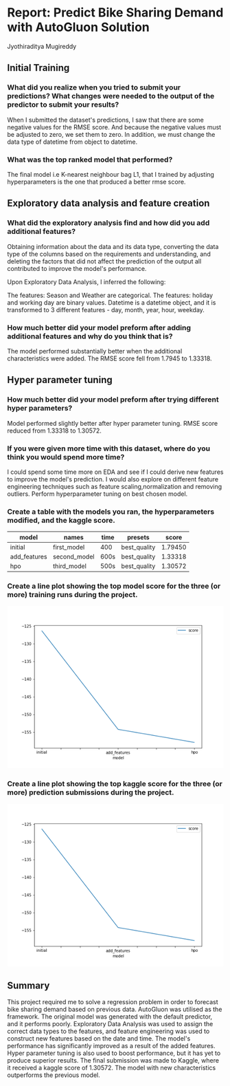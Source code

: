 # Report: Predict Bike Sharing Demand with AutoGluon Solution
Jyothiraditya Mugireddy

## Initial Training
### What did you realize when you tried to submit your predictions? What changes were needed to the output of the predictor to submit your results?
When I submitted the dataset's predictions, I saw that there are some negative values for the RMSE score. And because the negative values must be adjusted to zero, we set them to zero. In addition, we must change the data type of datetime from object to datetime.

### What was the top ranked model that performed?
The final model i.e K-nearest neighbour bag L1, that I trained by adjusting hyperparameters is the one that produced a better rmse score.

## Exploratory data analysis and feature creation
### What did the exploratory analysis find and how did you add additional features?
Obtaining information about the data and its data type, converting the data type of the columns based on the requirements and understanding, and deleting the factors that did not affect the prediction of the output all contributed to improve the model's performance.

Upon Exploratory Data Analysis, I inferred the following:

The features: Season and Weather are categorical.
The features: holiday and working day are binary values.
Datetime is a datetime object, and it is transformed to 3 different features - day, month, year, hour, weekday.

### How much better did your model preform after adding additional features and why do you think that is?
The model performed substantially better when the additional characteristics were added. The RMSE score fell from 1.7945 to 1.33318.

## Hyper parameter tuning
### How much better did your model preform after trying different hyper parameters?
Model performed slightly better after hyper parameter tuning. RMSE score reduced from 1.33318 to 1.30572.

### If you were given more time with this dataset, where do you think you would spend more time?
I could spend some time more on EDA and see if I could derive new features to improve the model's prediction.
I would also explore on different feature engineering techniques such as feature scaling,normalization and removing outliers.
Perform hyperparameter tuning on best chosen model.


### Create a table with the models you ran, the hyperparameters modified, and the kaggle score.

|model|names|time|presets|score|
|--|--|--|--|--|
|initial|first_model|400|best_quality|1.79450|
|add_features|second_model|600s|best_quality|1.33318|
|hpo|third_model|500s|best_quality|1.30572|

### Create a line plot showing the top model score for the three (or more) training runs during the project.


![model_train_score.png](https://github.com/AdityaMugireddy/Predict-Bike-Sharing-Demand-with-AutoGluon/blob/main/model_train_score.png)

### Create a line plot showing the top kaggle score for the three (or more) prediction submissions during the project.

![model_test_score.png](https://github.com/AdityaMugireddy/Predict-Bike-Sharing-Demand-with-AutoGluon/blob/main/model_train_score.png)

## Summary
This project required me to solve a regression problem in order to forecast bike sharing demand based on previous data. AutoGluon was utilised as the framework. The original model was generated with the default predictor, and it performs poorly. Exploratory Data Analysis was used to assign the correct data types to the features, and feature engineering was used to construct new features based on the date and time. The model's performance has significantly improved as a result of the added features. Hyper parameter tuning is also used to boost performance, but it has yet to produce superior results. The final submission was made to Kaggle, where it received a kaggle score of 1.30572. The model with new characteristics outperforms the previous model.
